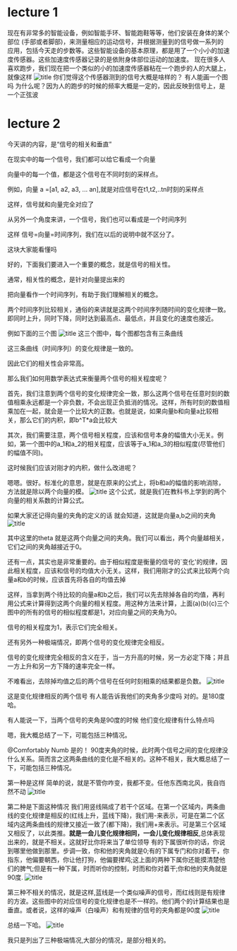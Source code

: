 # lecture 1

现在有非常多的智能设备，例如智能手环、智能跑鞋等等，他们安装在身体的某个部位 (手部或者脚部)，来测量相应的运动信号，并根据测量到的信号做一系列的应用，包括今天走的步数等。这些智能设备的基本原理，都是用了一个小小的加速度传感器。这些加速度传感器记录的是依附身体部位运动的加速度。
现在很多人喜欢跑步，我们现在把一个类似的小的加速度传感器粘在一个跑步的人的大腿上，就像这样
![title](https://raw.githubusercontent.com/HViktorTsoi/gitnote-image/master/gitnote/2019/06/25/1561472532445-1561472532520.png)
你们觉得这个传感器测到的信号大概是啥样的？
有人能画一个图吗
为什么呢？因为人的跑步的时候的频率大概是一定的，因此反映到信号上，是一个正弦波

# lecture 2

今天讲的内容，是“信号的相关和垂直”

在现实中的每一个信号，我们都可以给它看成一个向量

向量中的每一个值，都是这个信号在不同时刻的采样点。

例如，向量 a =[a1, a2, a3, ... an],就是对应信号在t1,t2,..tn时刻的采样点

这样，信号就和向量完全对应了

从另外一个角度来讲，一个信号，我们也可以看成是一个时间序列

这样 信号=向量=时间序列，我们在以后的说明中就不区分了。

这块大家能看懂吗

好的，下面我们要进入一个重要的概念，就是信号的相关性。

通常，相关性的概念，是针对向量提出来的

把向量看作一个时间序列，有助于我们理解相关的概念。

两个时间序列比较相关，通俗的来讲就是这两个时间序列随时间的变化规律一致。即同时上升，同时下降，同时达到最高点、最低点，并且变化的速度也接近。

例如下面的三个图
![title](https://raw.githubusercontent.com/HViktorTsoi/gitnote-image/master/gitnote/2019/06/25/1561472710021-1561472710022.png)
这三个图中，每个图都包含有三条曲线

这三条曲线（时间序列）的变化规律是一致的。

因此它们的相关性会非常高。

那么我们如何用数学表达式来衡量两个信号的相关程度呢？

首先，我们注意到两个信号的变化规律完全一致，那么这两个信号在任意时刻的数值相乘永远都是一个非负数，不会出现正负抵消的情况。这样，所有时刻的数值相乘加在一起，就会是一个比较大的正数。也就是说，如果向量b和向量a比较相关，那么它们的内积，即b^T*a会比较大

其次，我们需要注意，两个信号相关程度，应该和信号本身的幅值大小无关。例如，第一个图中的a_1和a_2的相关程度，应该等于a_1和a_3的相似程度(尽管他们的幅值不同)。

这时候我们应该对刚才的内积，做什么改进呢？

嗯嗯。很好。标准化的意思，就是在原来的公式上，将b和a的幅值的影响消除，方法就是除以两个向量的模。
![title](https://raw.githubusercontent.com/HViktorTsoi/gitnote-image/master/gitnote/2019/06/25/1561473003486-1561473003486.png)
这个公式，就是我们在教科书上学到的两个向量的相关系数的计算公式。

如果大家还记得向量的夹角的定义的话 就会知道，这就是向量a,b之间的夹角
![title](https://raw.githubusercontent.com/HViktorTsoi/gitnote-image/master/gitnote/2019/06/25/1561473114801-1561473114802.png)

其中这里的theta 就是这两个向量之间的夹角。我们可以看出，两个向量越相关，它们之间的夹角越接近于0。

还有一点，其实也是非常重要的。由于相似程度是衡量的信号的`变化'的规律，因此相关程度，应该和信号的均值大小无关。这样，我们用刚才的公式来比较两个向量a和b的时候，应该首先将各自的均值去掉

这样，当拿到两个待比较的向量a和b之后，我们可以先去除掉各自的均值，再利用公式来计算得到这两个向量的相关程度。用这种方法来计算，上面(a)(b)(c)三个图中的所有的信号的相似程度都是1，对应向量之间的夹角为0。

信号的相关程度为1，表示它们完全相关。

还有另外一种极端情况，即两个信号的变化规律完全相反。

信号的变化规律完全相反的含义在于，当一方升高的时候，另一方必定下降；并且一方上升和另一方下降的速率完全一样。

不难看出，去除掉均值之后的两个信号在任何时刻相乘的结果都是负数。
![title](https://raw.githubusercontent.com/HViktorTsoi/gitnote-image/master/gitnote/2019/06/25/1561473399423-1561473399425.png)

这是变化规律相反的两个信号 有人能告诉我他们的夹角多少度吗 对的。是180度哈。

有人能说一下，当两个信号的夹角是90度的时候 他们变化规律有什么特点吗

嗯，我大概总结了一下，可能包括三种情况。

@Comfortably Numb  是的！   90度夹角的时候，此时两个信号之间的变化规律没什么关系。简而言之这两条曲线的变化是不相关的。这种不相关，我大概总结了一下，可能包括三种情况。

第一种是这样 简单的说，就是不管你咋变，我都不变。任他东西南北风，我自岿然不动
![title](https://raw.githubusercontent.com/HViktorTsoi/gitnote-image/master/gitnote/2019/06/25/1561473711804-1561473711825.png)

第二种是下面这种情况 我们用竖线隔成了若干个区域。在第一个区域内，两条曲线的变化规律是相反的(红线上升，蓝线下降)，我们用-来表示，可是在第二个区域内这两条曲线的规律又接近一致了(都下降)，我们用+来表示。可是第三个区域又相反了，以此类推。**就是一会儿变化规律相同，一会儿变化规律相反**,总体表现出来的，就是不相关。这就好比你将来当了单位领导 有的下属很听你的话，你说到哪里他做到那里。步调一致，你和他的夹角就是0;有的下属专门和你对着干，你指东，他偏要朝西，你让他打狗，他偏要撵鸡;这上面的两种下属你还能摸清楚他们的脾气;但是有一种下属，时而听你的控制，时而和你对着干;你和他的夹角就是90度.
![title](https://raw.githubusercontent.com/HViktorTsoi/gitnote-image/master/gitnote/2019/06/25/1561473764887-1561473764911.png)

第三种不相关的情况，就是这样,蓝线是一个类似噪声的信号，而红线则是有规律的方波。这些图中的对应信号的变化规律也是不一样的。他们两个的计算结果也是垂直。或者说，这样的噪声（白噪声）和有规律的信号的夹角都是90度
![title](https://raw.githubusercontent.com/HViktorTsoi/gitnote-image/master/gitnote/2019/06/25/1561474294237-1561474294239.png)

总结一下哈。
![title](https://raw.githubusercontent.com/HViktorTsoi/gitnote-image/master/gitnote/2019/06/25/1561474387770-1561474387782.png)

我只是列出了三种极端情况,大部分的情况，是部分相关的。

